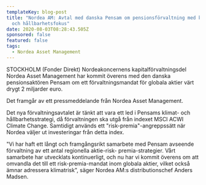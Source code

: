 ```yaml
---
templateKey: blog-post
title: "Nordea AM: Avtal med danska Pensam om pensionsförvaltning med klimat-
  och hållbarhetsfokus"
date: 2020-08-03T08:28:43.505Z
sponsored: false
featured: false
tags:
  - Nordea Asset Management
---
```

STOCKHOLM (Fonder Direkt) Nordeakoncernens kapitalförvaltningsdel Nordea Asset Management har kommit överens med den danska pensionsaktören Pensam om ett förvaltningsmandat för globala aktier värt drygt 2 miljarder euro.

Det framgår av ett pressmeddelande från Nordea Asset Management.

Det nya förvaltningsavtalet är tänkt att vara ett led i Pensams klimat- och hållbarhetsstrategi, då förvaltningen ska utgå från indexet MSCI ACWI Climate Change. Samtidigt används ett "risk-premia"-angreppssätt när Nordea väljer ut investeringar från detta index.

"Vi har haft ett långt och framgångsrikt samarbete med Pensam avseende förvaltning av ett antal regionella aktie-risk- premia-strategier. Vårt samarbete har utvecklats kontinuerligt, och nu har vi kommit överens om att omvandla det till ett risk-premia-mandat inom globala aktier, vilket också ämnar adressera klimatrisk", säger Nordea AM:s distributionschef Anders Madsen.